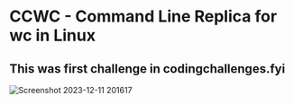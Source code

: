 # CCWC - Command Line Replica for wc in Linux

## This was first challenge in codingchallenges.fyi

![Screenshot 2023-12-11 201617](https://github.com/srohatgi01/wc-cmd/assets/24872423/addcc07c-9ecf-4282-b5d8-6b3ff92cfef1)
